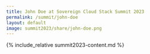 ```yaml
---
title: John Doe at Sovereign Cloud Stack Summit 2023
permalink: /summit/john-doe
layout: default
image: summit2023/share/john-doe.png
---
```


{% include_relative summit2023-content.md %}
